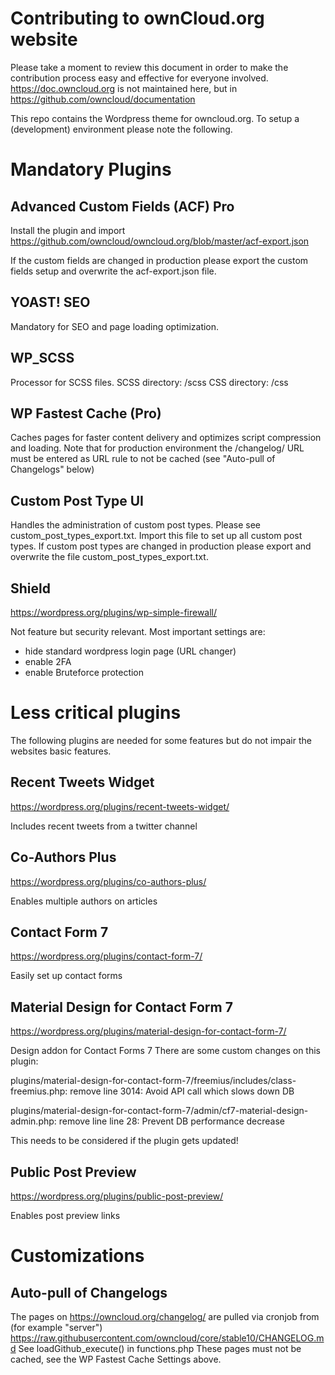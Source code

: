 # Contributing to ownCloud.org website

Please take a moment to review this document in order to make the contribution
process easy and effective for everyone involved.    
https://doc.owncloud.org is not maintained here, but in https://github.com/owncloud/documentation

This repo contains the Wordpress theme for owncloud.org. To setup a (development) environment please note the following.

# Mandatory Plugins

## Advanced Custom Fields (ACF) Pro
Install the plugin and import https://github.com/owncloud/owncloud.org/blob/master/acf-export.json

If the custom fields are changed in production please export the custom fields setup and overwrite the acf-export.json file.

## YOAST! SEO
Mandatory for SEO and page loading optimization.

## WP_SCSS
Processor for SCSS files.
SCSS directory: /scss
CSS directory: /css

## WP Fastest Cache (Pro)
Caches pages for faster content delivery and optimizes script compression and loading.
Note that for production environment the /changelog/ URL must be entered as URL rule to not be cached (see "Auto-pull of Changelogs" below)

## Custom Post Type UI
Handles the administration of custom post types. Please see custom_post_types_export.txt.
Import this file to set up all custom post types. If custom post types are changed in production please export and overwrite the file custom_post_types_export.txt.

## Shield
https://wordpress.org/plugins/wp-simple-firewall/

Not feature but security relevant. Most important settings are:
- hide standard wordpress login page (URL changer)
- enable 2FA
- enable Bruteforce protection

# Less critical plugins
The following plugins are needed for some features but do not impair the websites basic features.

## Recent Tweets Widget
https://wordpress.org/plugins/recent-tweets-widget/

Includes recent tweets from a twitter channel

## Co-Authors Plus
https://wordpress.org/plugins/co-authors-plus/

Enables multiple authors on articles

## Contact Form 7
https://wordpress.org/plugins/contact-form-7/

Easily set up contact forms

## Material Design for Contact Form 7
https://wordpress.org/plugins/material-design-for-contact-form-7/

Design addon for Contact Forms 7
There are some custom changes on this plugin:

plugins/material-design-for-contact-form-7/freemius/includes/class-freemius.php: remove line 3014: Avoid API call which slows down DB

plugins/material-design-for-contact-form-7/admin/cf7-material-design-admin.php: remove line line 28: Prevent DB performance decrease

This needs to be considered if the plugin gets updated!

## Public Post Preview
https://wordpress.org/plugins/public-post-preview/

Enables post preview links

# Customizations
## Auto-pull of Changelogs
The pages on https://owncloud.org/changelog/ are pulled via cronjob from (for example "server") https://raw.githubusercontent.com/owncloud/core/stable10/CHANGELOG.md
See loadGithub_execute() in functions.php
These pages must not be cached, see the WP Fastest Cache Settings above.

